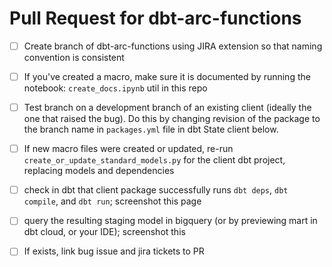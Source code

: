 # Pull Request for dbt-arc-functions

- [ ] Create branch of dbt-arc-functions using JIRA extension so that naming convention is consistent

- [ ] If you've created a macro, make sure it is documented by running the notebook: `create_docs.ipynb` util in this repo

- [ ] Test branch on a development branch of an existing client (ideally the one that raised the bug). Do this by changing revision of the package to the branch name in `packages.yml` file in dbt State client below.

- [ ] If new macro files were created or updated, re-run `create_or_update_standard_models.py` for the client dbt project, replacing models and dependencies

- [ ] check in dbt that client package successfully runs `dbt deps`, `dbt compile`, and `dbt run`; screenshot this page

- [ ] query the resulting staging model in bigquery (or by previewing mart in dbt cloud, or your IDE); screenshot this

- [ ] If exists, link bug issue and jira tickets to PR
